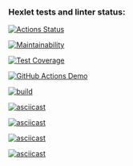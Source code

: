 ### Hexlet tests and linter status:
[![Actions Status](https://github.com/MaksimDenisov/java-project-71/workflows/hexlet-check/badge.svg)](https://github.com/MaksimDenisov/java-project-71/actions)

[![Maintainability](https://api.codeclimate.com/v1/badges/1a966e4f1ac90967e1b9/maintainability)](https://codeclimate.com/github/MaksimDenisov/java-project-71/maintainability)

[![Test Coverage](https://api.codeclimate.com/v1/badges/1a966e4f1ac90967e1b9/test_coverage)](https://codeclimate.com/github/MaksimDenisov/java-project-71/test_coverage)

[![GitHub Actions Demo](https://github.com/MaksimDenisov/java-project-71/actions/workflows/github-actions-demo.yml/badge.svg)](https://github.com/MaksimDenisov/java-project-71/actions/workflows/github-actions-demo.yml)

[![build](https://github.com/MaksimDenisov/java-project-71/actions/workflows/build.yml/badge.svg)](https://github.com/MaksimDenisov/java-project-71/actions/workflows/build.yml)

[![asciicast](https://asciinema.org/a/oxUbpx8hrIwm76q52oSu7MiVN.svg)](https://asciinema.org/a/oxUbpx8hrIwm76q52oSu7MiVN)

[![asciicast](https://asciinema.org/a/GCXARsopKrqxzwaNa9qFWJB0H.svg)](https://asciinema.org/a/GCXARsopKrqxzwaNa9qFWJB0H)

[![asciicast](https://asciinema.org/a/566410.svg)](https://asciinema.org/a/566410)

[![asciicast](https://asciinema.org/a/566420.svg)](https://asciinema.org/a/566420)